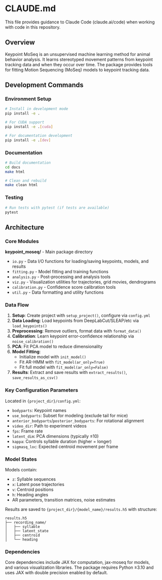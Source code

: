 # CLAUDE.md

This file provides guidance to Claude Code (claude.ai/code) when working with code in this repository.

## Overview

Keypoint MoSeq is an unsupervised machine learning method for animal behavior analysis. It learns stereotyped movement patterns from keypoint tracking data and when they occur over time. The package provides tools for fitting Motion Sequencing (MoSeq) models to keypoint tracking data.

## Development Commands

### Environment Setup
```bash
# Install in development mode
pip install -e .

# For CUDA support
pip install -e .[cuda]

# For documentation development
pip install -e .[dev]
```

### Documentation
```bash
# Build documentation
cd docs
make html

# Clean and rebuild
make clean html
```

### Testing
```bash
# Run tests with pytest (if tests are available)
pytest
```

## Architecture

### Core Modules

**keypoint_moseq/** - Main package directory
- `io.py` - Data I/O functions for loading/saving keypoints, models, and results
- `fitting.py` - Model fitting and training functions
- `analysis.py` - Post-processing and analysis tools
- `viz.py` - Visualization utilities for trajectories, grid movies, dendrograms
- `calibration.py` - Confidence score calibration tools
- `util.py` - Data formatting and utility functions

### Data Flow

1. **Setup**: Create project with `setup_project()`, configure via `config.yml`
2. **Data Loading**: Load keypoints from DeepLabCut/SLEAP/etc via `load_keypoints()`
3. **Preprocessing**: Remove outliers, format data with `format_data()`
4. **Calibration**: Learn keypoint error-confidence relationship via `noise_calibration()`
5. **PCA**: Fit PCA model to reduce dimensionality
6. **Model Fitting**: 
   - Initialize model with `init_model()`
   - Fit AR-HMM with `fit_model(ar_only=True)`
   - Fit full model with `fit_model(ar_only=False)`
7. **Results**: Extract and save results with `extract_results()`, `save_results_as_csv()`

### Key Configuration Parameters

Located in `{project_dir}/config.yml`:
- `bodyparts`: Keypoint names
- `use_bodyparts`: Subset for modeling (exclude tail for mice)
- `anterior_bodyparts`/`posterior_bodyparts`: For rotational alignment
- `video_dir`: Path to experiment videos
- `fps`: Frame rate
- `latent_dim`: PCA dimensions (typically ≤10)
- `kappa`: Controls syllable duration (higher = longer)
- `sigmasq_loc`: Expected centroid movement per frame

### Model States

Models contain:
- `z`: Syllable sequences
- `x`: Latent pose trajectories
- `v`: Centroid positions
- `h`: Heading angles
- AR parameters, transition matrices, noise estimates

Results are saved to `{project_dir}/{model_name}/results.h5` with structure:
```
results.h5
├── recording_name/
│   ├── syllable
│   ├── latent_state
│   ├── centroid
│   └── heading
```

### Dependencies

Core dependencies include JAX for computation, jax-moseq for models, and various visualization libraries. The package requires Python ≥3.10 and uses JAX with double precision enabled by default.